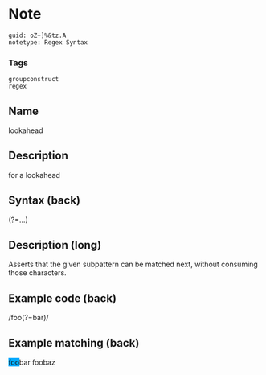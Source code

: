 # Note
```
guid: oZ+]%&tz.A
notetype: Regex Syntax
```

### Tags
```
groupconstruct
regex
```

## Name
lookahead

## Description
for a lookahead

## Syntax (back)
<div>
  (?=...)
</div>

## Description (long)
Asserts that the given subpattern can be matched next, without consuming those characters.

## Example code (back)
<div>/foo(?=bar)/</div>

## Example matching (back)
<span style="background-color: rgb(0, 170, 255);">foo</span>bar foobaz
